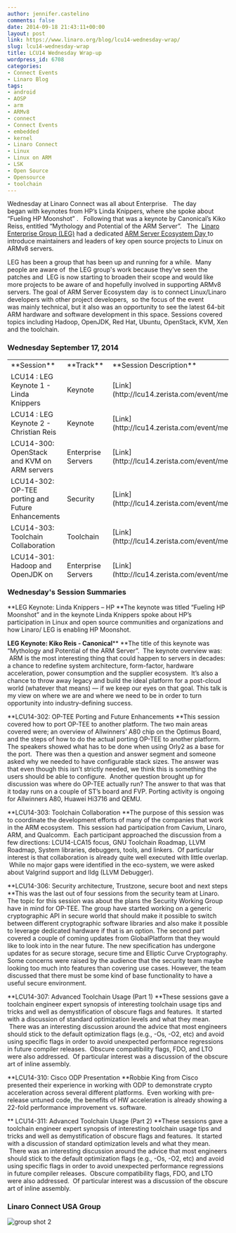 ```yaml
---
author: jennifer.castelino
comments: false
date: 2014-09-18 21:43:11+00:00
layout: post
link: https://www.linaro.org/blog/lcu14-wednesday-wrap/
slug: lcu14-wednesday-wrap
title: LCU14 Wednesday Wrap-up
wordpress_id: 6708
categories:
- Connect Events
- Linaro Blog
tags:
- android
- AOSP
- arm
- ARMv8
- connect
- Connect Events
- embedded
- kernel
- Linaro Connect
- Linux
- Linux on ARM
- LSK
- Open Source
- Opensource
- toolchain
---
```


Wednesday at Linaro Connect was all about Enterprise.   The day began with keynotes from HP’s Linda Knippers, where she spoke about “Fueling HP Moonshot” .   Following that was a keynote by Canonical’s Kiko Reiss, entitled “Mythology and Potential of the ARM Server”.   The  [Linaro Enterprise Group (LEG)](https://wiki.linaro.org/LEG) had a dedicated [ARM Server Ecosystem Day ](http://www.linaro.org/connect/lcu/lcu14/schedule/leg/)to introduce maintainers and leaders of key open source projects to Linux on ARMv8 servers.  

LEG has been a group that has been up and running for a while.  Many people are aware of  the LEG group's work because they’ve seen the patches and  LEG is now starting to broaden their scope and would like more projects to be aware of and hopefully involved in supporting ARMv8 servers. The goal of ARM Server Ecosystem day  is to connect Linux/Linaro developers with other project developers,  so the focus of the event was mainly technical, but it also was an opportunity to see the latest 64-bit ARM hardware and software development in this space. Sessions covered topics including Hadoop, OpenJDK, Red Hat, Ubuntu, OpenStack, KVM, Xen and the toolchain.


### **Wednesday September 17, 2014**


<table width="1029" style="height: 496px;" >
<tbody >
<tr >

<td width="35%" >**Session**
</td>

<td width="13%" >**Track**
</td>

<td width="13%" >**Session Description**
</td>

<td width="13%" >**Youtube Video**
</td>

<td width="13%" >**Presentation**
</td>

<td width="13%" >**Video (Linaro Server)**
</td>
</tr>
<tr >

<td >LCU14 : LEG Keynote 1 - Linda Knippers
</td>

<td >Keynote
</td>

<td >[Link](http://lcu14.zerista.com/event/member/137744)
</td>

<td >[Video](https://www.youtube.com/watch?v=69OqKQ_NcTQ&list=UUIVqQKxCyQLJS6xvSmfndLA)
</td>

<td >Available soon
</td>

<td >[Link](http://people.linaro.org/linaro-connect/lcu14/videos/09-17-Wednesday/LCU14%2520-%2520LEG%2520Keynote%25201.mp4)
</td>
</tr>
<tr >

<td >LCU14 : LEG Keynote 2 - Christian Reis
</td>

<td >Keynote
</td>

<td >[Link](http://lcu14.zerista.com/event/member/137745)
</td>

<td >[Video](https://www.youtube.com/watch?v=f2RQYclWifI&list=UUIVqQKxCyQLJS6xvSmfndLA)
</td>

<td >[Link to Presentation](http://www.slideshare.net/linaroorg/lcu2014-mythology)
</td>

<td >[Link](http://people.linaro.org/linaro-connect/lcu14/videos/09-17-Wednesday/LCU14%2520-%2520LEG%2520Keynote%25202.mp4)
</td>
</tr>
<tr >

<td >LCU14-300: OpenStack and KVM on ARM servers
</td>

<td >Enterprise Servers
</td>

<td >[Link](http://lcu14.zerista.com/event/member/137746)
</td>

<td >[Video](https://www.youtube.com/watch?v=WLtxQTsyWK8&list=UUIVqQKxCyQLJS6xvSmfndLA)
</td>

<td >[Link to Presentation](http://www.slideshare.net/linaroorg/lcu14-300-open-stack-andkvm-on-arm-servers)
</td>

<td >[Link](http://people.linaro.org/linaro-connect/lcu14/videos/09-17-Wednesday/LCU14-300-%2520OpenStack%2520and%2520KVM%2520on%2520ARM%2520servers.mp4)
</td>
</tr>
<tr >

<td >LCU14-302: OP-TEE porting and Future Enhancements
</td>

<td >Security
</td>

<td >[Link](http://lcu14.zerista.com/event/member/137748)
</td>

<td >[Video](https://www.youtube.com/watch?v=QgaGJow7hws&list=UUIVqQKxCyQLJS6xvSmfndLA)
</td>

<td >[Link to Presentation](http://www.slideshare.net/linaroorg/lcu14-302-how-to-port-optee-to-another-platform)
</td>

<td >[Link](http://people.linaro.org/linaro-connect/lcu14/videos/09-17-Wednesday/LCU14-302-%2520OP-TEE%2520Porting%2520and%2520Future%2520Enhancements.mp4)
</td>
</tr>
<tr >

<td >LCU14-303: Toolchain Collaboration
</td>

<td >Toolchain
</td>

<td >[Link](http://lcu14.zerista.com/event/member/137749)
</td>

<td >[Video](https://www.youtube.com/watch?v=b-mtKxOm0m8&list=UUIVqQKxCyQLJS6xvSmfndLA)
</td>

<td >[Link to Presentation](http://www.slideshare.net/linaroorg/lcu14-303-toolchain-collaboration)
</td>

<td >[Link](http://people.linaro.org/linaro-connect/lcu14/videos/09-17-Wednesday/LCU14-303-%2520Toolchain%2520Collaboration.mp4)
</td>
</tr>
<tr >

<td >LCU14-301: Hadoop and OpenJDK on ARM servers
</td>

<td >Enterprise Servers
</td>

<td >[Link](http://lcu14.zerista.com/event/member/137747)
</td>

<td >[Video](https://www.youtube.com/watch?v=GD6AZLfSz-A&list=UUIVqQKxCyQLJS6xvSmfndLA)
</td>

<td >[Link to Presentation](http://www.slideshare.net/linaroorg/lcu14-301-hadoop-and-open-jdk-on-arm-servers)
</td>

<td >[Link](http://people.linaro.org/linaro-connect/lcu14/videos/09-17-Wednesday/LCU14-301-%2520Hadoop%2520and%2520OpenJDK%2520on%2520ARM%2520servers.mp4)
</td>
</tr>
<tr >

<td >LCU14-304: Red Hat Offering for ARM servers
</td>

<td >Enterprise Servers
</td>

<td >[Link](http://lcu14.zerista.com/event/member/137751)
</td>

<td >[Video](https://www.youtube.com/watch?v=8kvlg5GHqdw&list=UUIVqQKxCyQLJS6xvSmfndLA)
</td>

<td >Available soon
</td>

<td >[Link](http://people.linaro.org/linaro-connect/lcu14/videos/09-17-Wednesday/LCU14-304-%2520Red%2520Hat%2520Offering%2520for%2520ARM%2520servers.mp4)
</td>
</tr>
<tr >

<td >LCU14-306: Security architecture, Trustzone, secure boot and next steps
</td>

<td >Security
</td>

<td >[Link](http://lcu14.zerista.com/event/member/137753)
</td>

<td >[Video](https://www.youtube.com/watch?v=GTKEmdUU1lE&list=UUIVqQKxCyQLJS6xvSmfndLA)
</td>

<td >[Link to Presentation](http://www.slideshare.net/linaroorg/lcu14-306-optee-future-enhancements)
</td>

<td >[Link](http://people.linaro.org/linaro-connect/lcu14/videos/09-17-Wednesday/LCU14-306-%2520OP-TEE%2520Future%2520Enhancements.mp4)
</td>
</tr>
<tr >

<td >LCU14-307: Advanced Toolchain Usage (Part 1)
</td>

<td >Toolchain
</td>

<td >[Link](http://lcu14.zerista.com/event/member/137754)
</td>

<td >[Video](https://www.youtube.com/watch?v=E0troMIh1Go&list=UUIVqQKxCyQLJS6xvSmfndLA)
</td>

<td >[Link to Presentation](http://www.slideshare.net/linaroorg/lcu14-307-advanced-toolchain-usage-parts-12)
</td>

<td >[Link](http://people.linaro.org/linaro-connect/lcu14/videos/09-17-Wednesday/LCU14-307-%2520Advanced%2520Toolchain%2520Usage%2520%2528Part%25201%2529.mp4)
</td>
</tr>
<tr >

<td >LCU14-305: Canonical Ubuntu for ARM servers
</td>

<td >Enterprise Servers
</td>

<td >[Link](http://lcu14.zerista.com/event/member/137752)
</td>

<td >[Video](https://www.youtube.com/watch?v=inHxcitgkxk&list=UUIVqQKxCyQLJS6xvSmfndLA)
</td>

<td >Available soon
</td>

<td >[Link](http://people.linaro.org/linaro-connect/lcu14/videos/09-17-Wednesday/LCU14-305-%2520Canonical%2520Ubuntu%2520for%2520ARM%2520servers.mp4)
</td>
</tr>
<tr >

<td >LCU14-308: Citrix XEN for ARM servers
</td>

<td >Enterprise Servers
</td>

<td >[Link](http://lcu14.zerista.com/event/member/137755)
</td>

<td >[Video](https://www.youtube.com/watch?v=Glabus8qpLY&list=UUIVqQKxCyQLJS6xvSmfndLA)
</td>

<td >[Link to Presentation](http://www.slideshare.net/linaroorg/lcu14-308xen-project-for-arm-servers)
</td>

<td >[Link](http://people.linaro.org/linaro-connect/lcu14/videos/09-17-Wednesday/LCU14-308-%2520Citrix%2520XEN%2520for%2520ARM%2520servers(1).mp4)
</td>
</tr>
<tr >

<td >
</td>

<td >
</td>

<td >
</td>

<td >
</td>

<td >
</td>

<td >
</td>
</tr>
<tr >

<td >LCU14-310: Cisco ODP Presentation
</td>

<td >Networking
</td>

<td >[Link](http://lcu14.zerista.com/event/member/137757)
</td>

<td >[Video](https://www.youtube.com/watch?v=eFlTmslVK-Y&list=UUIVqQKxCyQLJS6xvSmfndLA)
</td>

<td >[Link to Presentation](http://www.slideshare.net/linaroorg/lcu14-310-cisco-odp-v2)
</td>

<td >[Link](http://people.linaro.org/linaro-connect/lcu14/videos/09-17-Wednesday/LCU14-310-%2520Cisco%2520ODP%2520Presentation.mp4)
</td>
</tr>
<tr >

<td >LCU14-311: Advanced Toolchain Usage (Part 2)
</td>

<td >Toolchain
</td>

<td >[Link](http://lcu14.zerista.com/event/member/137758)
</td>

<td >[Video](https://www.youtube.com/watch?v=cy69u5n3qWA&list=UUIVqQKxCyQLJS6xvSmfndLA)
</td>

<td >[Link to Presentation](http://www.slideshare.net/linaroorg/lcu14-311-advanced-toolchain-usage-parts-12)
</td>

<td >[Link](http://people.linaro.org/linaro-connect/lcu14/videos/09-17-Wednesday/LCU14-311-%2520Advanced%2520Toolchain%2520Usage%2520%2528Part%25202%2529.mp4)
</td>
</tr>
<tr >

<td >LCU14-312: Introduction to the Ecosystem Day
</td>

<td >Enterprise Servers
</td>

<td >[Link](http://lcu14.zerista.com/event/member/137758)
</td>

<td >[Video](https://www.youtube.com/watch?v=earxQS-z_tk&list=UUIVqQKxCyQLJS6xvSmfndLA)
</td>

<td >[Link to Presentation](http://www.slideshare.net/linaroorg/lcu14-312-introduction-to-the-ecosystem-day)
</td>

<td >[Link](http://people.linaro.org/linaro-connect/lcu14/videos/09-17-Wednesday/LCU14-312%2520-%2520Introduction%2520to%2520the%2520Ecosystem%2520day.mp4)
</td>
</tr>
</tbody>
</table>


### **Wednesday's Session Summaries**


**LEG Keynote: Linda Knippers – HP
**The keynote was titled “Fueling HP Moonshot” and in the keynote Linda Knippers spoke about HP’s participation in Linux and open source communities and organizations and how Linaro/ LEG is enabling HP Moonshot.

**LEG Keynote: Kiko Reis - Canonical****
**The title of this keynote was “Mythology and Potential of the ARM Server”.  The keynote overview was:  ARM is the most interesting thing that could happen to servers in decades: a chance to redefine system architecture, form-factor, hardware acceleration, power consumption and the supplier ecosystem.  It’s also a chance to throw away legacy and build the ideal platform for a post-cloud world (whatever that means) — if we keep our eyes on that goal. This talk is my view on where we are and where we need to be in order to turn opportunity into industry-defining success.

**LCU14-302: OP-TEE Porting and Future Enhancements
**This session covered how to port OP-TEE to another platform. The two main areas covered were; an overview of Allwinners’ A80 chip on the Optimus Board, and the steps of how to do the actual porting OP-TEE to another platform. The speakers showed what has to be done when using Orly2 as a base for the port.  There was then a question and answer segment and someone asked why we needed to have configurable stack sizes. The answer was that even though this isn’t strictly needed, we think this is something the users should be able to configure.  Another question brought up for discussion was where do OP-TEE actually run? The answer to that was that it today runs on a couple of ST’s board and FVP. Porting activity is ongoing for Allwinners A80, Huawei Hi3716 and QEMU.

**LCU14-303: Toolchain Collaboration
**The purpose of this session was to coordinate the development efforts of many of the companies that work in the ARM ecosystem.  This session had participation from Cavium, Linaro, ARM, and Qualcomm.  Each participant approached the discussion from a few directions: LCU14-LCA15 focus, GNU Toolchain Roadmap, LLVM Roadmap, System libraries, debuggers, tools, and linkers.  Of particular interest is that collaboration is already quite well executed with little overlap.  While no major gaps were identified in the eco-system, we were asked about Valgrind support and lldg (LLVM Debugger).

**LCU14-306: Security architecture, Trustzone, secure boot and next steps
**This was the last out of four sessions from the security team at Linaro. The topic for this session was about the plans the Security Working Group have in mind for OP-TEE. The group have started working on a generic cryptographic API in secure world that should make it possible to switch between different cryptographic software libraries and also make it possible to leverage dedicated hardware if that is an option. The second part covered a couple of coming updates from GlobalPlatform that they would like to look into in the near future. The new specification has undergone updates for as secure storage, secure time and Elliptic Curve Cryptography. Some concerns were raised by the audience that the security team maybe looking too much into features than covering use cases. However, the team discussed that there must be some kind of base functionality to have a useful secure environment.

**LCU14-307: Advanced Toolchain Usage (Part 1)
**These sessions gave a toolchain engineer expert synopsis of interesting toolchain usage tips and tricks and well as demystification of obscure flags and features.  It started with a discussion of standard optimization levels and what they mean.  There was an interesting discussion around the advice that most engineers should stick to the default optimization flags (e.g., -Os, -O2, etc) and avoid using specific flags in order to avoid unexpected performance regressions in future compiler releases.  Obscure compatibility flags, FDO, and LTO were also addressed.  Of particular interest was a discussion of the obscure art of inline assembly.

**LCU14-310: Cisco ODP Presentation
**Robbie King from Cisco presented their experience in working with ODP to demonstrate crypto acceleration across several different platforms.  Even working with pre-release untuned code, the benefits of HW acceleration is already showing a 22-fold performance improvement vs. software.

** LCU14-311: Advanced Toolchain Usage (Part 2)
**These sessions gave a toolchain engineer expert synopsis of interesting toolchain usage tips and tricks and well as demystification of obscure flags and features.  It started with a discussion of standard optimization levels and what they mean.  There was an interesting discussion around the advice that most engineers should stick to the default optimization flags (e.g., -Os, -O2, etc) and avoid using specific flags in order to avoid unexpected performance regressions in future compiler releases.  Obscure compatibility flags, FDO, and LTO were also addressed.  Of particular interest was a discussion of the obscure art of inline assembly.


### **Linaro Connect USA Group**


![group shot 2](http://www.linaro.org/wp-content/uploads/2014/09/group-shot-2.jpg)











































